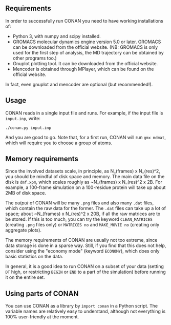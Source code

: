 Requirements
-------------

In order to successfully run CONAN you need to have working installations of:

 - Python 3, with numpy and scipy installed.
 - GROMACS molecular dynamics engine version 5.0 or later. GROMACS can be downloaded from the official website. (NB: GROMACS is only used for the first step of analysis, the MD trajectory can be obtained by other programs too.)
 - Gnuplot plotting tool. It can be downloaded from the official website.
 - Mencoder is obtained through MPlayer, which can be found on the official website.

In fact, even gnuplot and mencoder are optional (but recommended!).

Usage
-------------

CONAN reads in a single input file and runs. For example, if the input file is `input.inp`, write:

    ./conan.py input.inp
And you are good to go. Note that, for a first run, CONAN will run `gmx mdmat`, which will require you to choose a group of atoms.

Memory requirements
-------------

Since the involved datasets scale, in principle, as N_(frames) x N_(res)^2, you should be mindful of disk space and memory. The main data file on the disk is `dmf.xpm`, which scales roughly as ~N_(frames) x N_(res)^2 x 2B. For example, a 100-frame simulation on a 100-residue protein will take up about 2MB of disk space.

The _output_ of CONAN will be many `.png` files and also many `.dat` files, which contain the raw data for the former. The `.dat` files can take up a lot of space; about ~N_(frames) x N_(res)^2 x 20B, if all the raw matrices are to be stored. If this is too much, you can try the keyword `CLEAN_MATRICES` (creating `.png` files only) or `MATRICES no` and `MAKE_MOVIE no` (creating only aggregate plots).

The memory requirements of CONAN are usually not too extreme, since data storage is done in a sparse way. Still, if you find that this does not help,  consider using the "economy mode" (keyword `ECONOMY`), which does only basic statistics on the data.

In general, it is a good idea to run CONAN on a subset of your data (setting `DT` high, or restricting `BEGIN` or `END` to a part of the simulation) before running it on the entire set.

Using parts of CONAN
-------------

You can use CONAN as a library by `import conan` in a Python script. The variable names are relatively easy to understand, although not everything is 100% user-friendly at the moment.